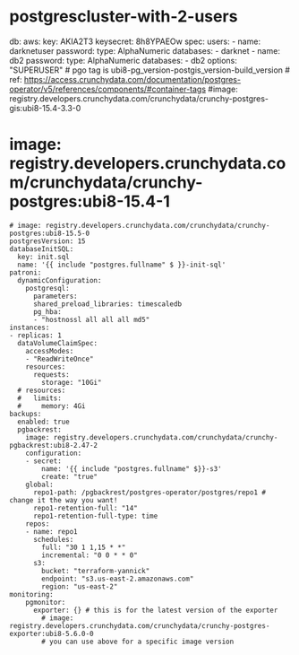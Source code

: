 # postgrescluster-with-2-users


db:
  aws: 
    key: AKIA2T3
    keysecret:  8h8YPAEOw
  spec:
    users:
    - name: darknetuser
      password:
        type: AlphaNumeric
      databases:
      - darknet
    - name: db2
      password:
        type: AlphaNumeric
      databases:
      - db2
      options: "SUPERUSER"
    # pgo tag is ubi8-pg_version-postgis_version-build_version
    # ref: https://access.crunchydata.com/documentation/postgres-operator/v5/references/components/#container-tags
    #image: registry.developers.crunchydata.com/crunchydata/crunchy-postgres-gis:ubi8-15.4-3.3-0
   # image: registry.developers.crunchydata.com/crunchydata/crunchy-postgres:ubi8-15.4-1
    # image: registry.developers.crunchydata.com/crunchydata/crunchy-postgres:ubi8-15.5-0
    postgresVersion: 15
    databaseInitSQL:
      key: init.sql
      name: '{{ include "postgres.fullname" $ }}-init-sql'
    patroni:
      dynamicConfiguration:
        postgresql:
          parameters:
          shared_preload_libraries: timescaledb
          pg_hba:
          - "hostnossl all all all md5"
    instances:
    - replicas: 1
      dataVolumeClaimSpec:
        accessModes:
        - "ReadWriteOnce"
        resources:
          requests:
            storage: "10Gi"
      # resources:
      #   limits:
      #     memory: 4Gi
    backups:
      enabled: true
      pgbackrest:
        image: registry.developers.crunchydata.com/crunchydata/crunchy-pgbackrest:ubi8-2.47-2
        configuration:
        - secret:
            name: '{{ include "postgres.fullname" $}}-s3'
            create: "true"
        global:
          repo1-path: /pgbackrest/postgres-operator/postgres/repo1 # change it the way you want!
          repo1-retention-full: "14"
          repo1-retention-full-type: time
        repos:
        - name: repo1
          schedules:
            full: "30 1 1,15 * *"
            incremental: "0 0 * * 0"
          s3:
            bucket: "terraform-yannick"
            endpoint: "s3.us-east-2.amazonaws.com"
            region: "us-east-2"
    monitoring: 
        pgmonitor:
          exporter: {} # this is for the latest version of the exporter
            # image: registry.developers.crunchydata.com/crunchydata/crunchy-postgres-exporter:ubi8-5.6.0-0
            # you can use above for a specific image version
